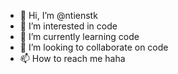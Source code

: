 - 👋 Hi, I’m @ntienstk
- 👀 I’m interested in code
- 🌱 I’m currently learning code
- 💞️ I’m looking to collaborate on code
- 📫 How to reach me haha

<!---
ntienstk/ntienstk is a ✨ special ✨ repository because its `README.md` (this file) appears on your GitHub profile.
You can click the Preview link to take a look at your changes.
--->
